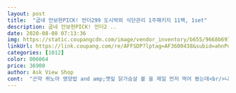 ```yaml
---
layout: post 
title:  "굽네 안보현PICK! 언더299 도시락외 식단관리 1주패키지 11팩, 1set" 
description: 굽네 안보현PICK! 언더2 ..
date: 2020-08-08 07:13:36 
img: https://static.coupangcdn.com/image/vendor_inventory/b655/9668b697e31dd8c7b007b2aa13acb9ae693413a577a6425dd2070ddd9191.jpg 
linkUrl: https://link.coupang.com/re/AFFSDP?lptag=AF3600438&subid=ahnPublicAsk&pageKey=1919115477&itemId=3258522871&vendorItemId=70332621883&traceid=V0-113-0cfa15f0199f816f 
categories: [1012] 
color: 006064 
price: 36900 
author: Ask View Shop 
cont:  "곤약 퀴노아 영양밥 and amp;깻잎 닭가슴살 볼 을 제일 먼저 먹어 봤는데<br/>나머지도 차근차근 먹어보고 후기는 추가하겠지만<br/>다만 몇가지 맛에 들어있는<br/>다이어트 도시락 구입한건 정말 오랜만이네요.<br/><br/>닭가슴살 볼에서는 깻잎 향이 솔솔 나서 맛있었구요.<br/><br/>닭가슴살 훈제에도 간이 꽤 간간하게 되어있어서 맛이 나쁘지 않았어요.<br/><br/>만족합니다<br/>밥 양은 적지만 평소에 점심을 든든히 먹는 편이 아니라 그런지 포만감은 꽤 있네요.<br/> 과하지 않고 딱 기분좋은 포만감.<br/><br/>배송이 딱 오자마자 마침 점심시간이라 나머지는 냉동실에 넣어두고<br/>생각보다 맛있네요<br/>소스가 매워서 조금만 찍어먹고<br/>소스덕에 맛은 나쁘지 않아서 궁금하시다면 한번쯤 먹어보기 괜찮은 구성 같습니다.<br/><br/>안먹었어요<br/>여기저기 식단도시락 많이시켜봤고 맛은 담백함 근데 닭뼈가나옴 .<br/>.<br/> 이빨 너무아프네요 ... <br/>이런 큰 브랜드에서 하니 더믿고 샀는데 아이공 ㅜ<br/>요건 가운데에 있는 매콤한 굽네 볼케이노 소스가 열일하는 도시락이네요ㅎ... <br/><br/>요것도 마침 특가로 떴길래.<br/>.<br/>홀리듯 클릭클릭... <br/><br/>이미 여름은 한창이건만 저는 이제서야 슬슬 여러 다이어트 식품 구매를 시작하고 있어요.<br/><br/>잘보고드세요<br/>조심히드세요 먹다가 치과갈뻔했네요<br/>지인꺼 먹어보고 구입했고<br/>" 
---
```


